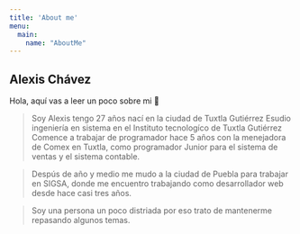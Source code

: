 ```yaml
---
title: 'About me'
menu:
  main:
    name: "AboutMe"
---
```


## Alexis Chávez

Hola, aquí vas a leer un poco sobre mi 🤩

> Soy Alexis tengo 27 años nací en la ciudad de Tuxtla Gutiérrez
> Esudio ingeniería en sistema en el Instituto tecnologíco de Tuxtla Gutiérrez
> Comence a trabajar de programador hace 5 años con la menejadora de Comex en Tuxtla, 
> como programador Junior para el sistema de ventas y el sistema contable.
> 

>Despús de año y medio me mudo a la ciudad de Puebla para trabajar en SIGSA, donde me encuentro 
>trabajando como desarrollador web desde hace casi tres años.

>Soy una persona un poco distriada por eso trato de mantenerme repasando algunos temas.


